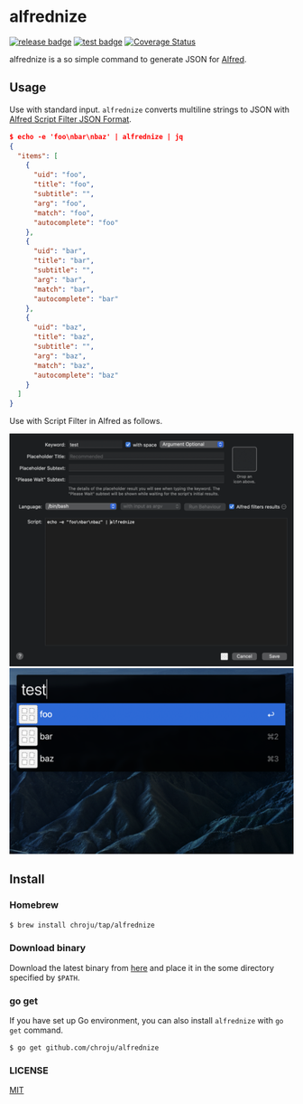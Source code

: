 alfrednize
==========

[![release badge](https://img.shields.io/github/v/release/chroju/alfrednize.svg)](https://github.com/chroju/alfrednize/releases)
[![test badge](https://github.com/chroju/alfrednize/workflows/test/badge.svg)](https://github.com/chroju/alfrednize/actions?workflow=test)
[![Coverage Status](https://coveralls.io/repos/github/chroju/alfrednize/badge.svg?branch=main)](https://coveralls.io/github/chroju/alfrednize?branch=main)

alfrednize is a so simple command to generate JSON for [Alfred](https://www.alfredapp.com/).

Usage
-----

Use with standard input. `alfrednize` converts multiline strings to JSON with [Alfred Script Filter JSON Format](https://www.alfredapp.com/help/workflows/inputs/script-filter/json/).

```json
$ echo -e 'foo\nbar\nbaz' | alfrednize | jq
{
  "items": [
    {
      "uid": "foo",
      "title": "foo",
      "subtitle": "",
      "arg": "foo",
      "match": "foo",
      "autocomplete": "foo"
    },
    {
      "uid": "bar",
      "title": "bar",
      "subtitle": "",
      "arg": "bar",
      "match": "bar",
      "autocomplete": "bar"
    },
    {
      "uid": "baz",
      "title": "baz",
      "subtitle": "",
      "arg": "baz",
      "match": "baz",
      "autocomplete": "baz"
    }
  ]
}
```

Use with Script Filter in Alfred as follows.

![Script Filter Sample](./images/script_filter_sample.png)
![Alfred Sample](./images/alfred_sample.png)

## Install

### Homebrew

```bash
$ brew install chroju/tap/alfrednize
```

### Download binary

Download the latest binary from [here](https://github.com/chroju/alfrednize/releases) and place it in the some directory specified by `$PATH`.

### go get

If you have set up Go environment, you can also install `alfrednize` with `go get` command.

```
$ go get github.com/chroju/alfrednize
```

### LICENSE

[MIT](https://github.com/chroju/alfrednize/LICENSE)
